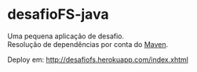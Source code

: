 desafioFS-java
==============

Uma pequena aplicação de desafio.  
Resolução de dependências por conta do [Maven](http://maven.apache.org/ "Maven").  

Deploy em:
http://desafiofs.herokuapp.com/index.xhtml
